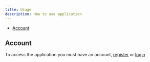 ```yaml
---
title: Usage
description: How to use application
---
```


- [Account](#create-account)

<a name="create-account"></a>

## Account

To access the application you must have an account, [register](https://zaimea.com/register) or [login](https://zaimea.com/login)